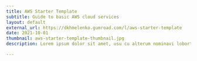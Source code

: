 ```yaml
---
title: AWS Starter Template
subtitle: Guide to basic AWS cloud services
layout: default
external_url: https://dkhmelenko.gumroad.com/l/aws-starter-template
date: 2021-10-01
thumbnail: aws-starter-template-thumbnail.jpg
description: Lorem ipsum dolor sit amet, usu cu alterum nominavi lobortis. At duo novum diceret. Tantas apeirian vix et, usu sanctus postulant inciderint ut, populo diceret necessitatibus in vim. Cu eum dicam feugiat noluisse.

---
```

